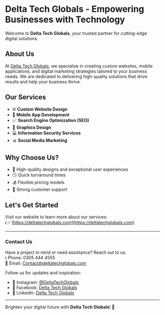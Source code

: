 # Delta Tech Globals - Empowering Businesses with Technology

Welcome to **Delta Tech Globals**, your trusted partner for cutting-edge digital solutions.  

## About Us
At [Delta Tech Globals](https://deltatechglobals.com), we specialize in creating custom websites, mobile applications, and digital marketing strategies tailored to your business needs. We are dedicated to delivering high-quality solutions that drive results and help your business thrive.

## Our Services
- 🌐 **Custom Website Design**  
- 📱 **Mobile App Development**  
- 📈 **Search Engine Optimization (SEO)**  
- 🎨 **Graphics Design**  
- 💻 **Information Security Services**  
- 📊 **Social Media Marketing**

## Why Choose Us?
- 🚀 High-quality designs and exceptional user experiences  
- 🕒 Quick turnaround times  
- 💰 Flexible pricing models  
- 🤝 Strong customer support  

## Let's Get Started
Visit our website to learn more about our services:  
👉 [https://deltatechglobals.com](https://deltatechglobals.com)

---

### Contact Us
Have a project in mind or need assistance? Reach out to us:  
📞 Phone: 0305 444 4555  
📧 Email: [Contact@deltatechglobals.com](mailto:Contact@deltatechglobals.com)  

Follow us for updates and inspiration:  
- 🌟 Instagram: [@DeltaTechGlobals](https://instagram.com/DeltaTechGlobals)  
- 🌟 Facebook: [Delta Tech Globals](https://facebook.com/DeltaTechGlobals)  
- 🌟 LinkedIn: [Delta Tech Globals](https://linkedin.com/company/deltatechglobals)  

---

Brighten your digital future with **Delta Tech Globals**! 🚀  
